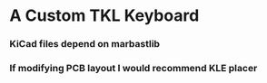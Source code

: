 # A Custom TKL Keyboard

### KiCad files depend on marbastlib
### If modifying PCB layout I would recommend KLE placer
